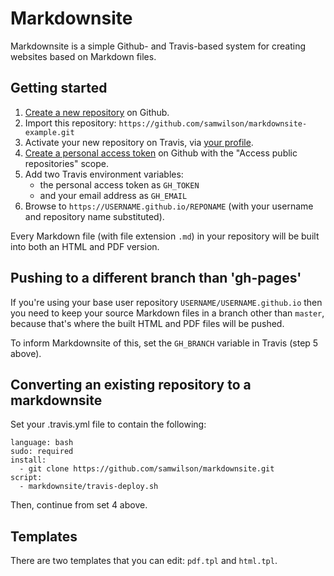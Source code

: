 Markdownsite
===========

Markdownsite is a simple Github- and Travis-based system
for creating websites based on Markdown files.

## Getting started

1. [Create a new repository](https://github.com/new) on Github.
2. Import this repository:
   `https://github.com/samwilson/markdownsite-example.git`
3. Activate your new repository on Travis,
   via [your profile](https://travis-ci.org/profile/).
4. [Create a personal access token](https://github.com/settings/tokens) on Github
   with the "Access public repositories" scope.
5. Add two Travis environment variables:
   - the personal access token as `GH_TOKEN`
   - and your email address as `GH_EMAIL`
6. Browse to `https://USERNAME.github.io/REPONAME` (with your username and repository name substituted).

Every Markdown file (with file extension `.md`) in your repository
will be built into both an HTML and PDF version.

## Pushing to a different branch than 'gh-pages'

If you're using your base user repository `USERNAME/USERNAME.github.io`
then you need to keep your source Markdown files in a branch other than
`master`, because that's where the built HTML and PDF files will be pushed.

To inform Markdownsite of this, set the `GH_BRANCH` variable in Travis (step 5 above).

## Converting an existing repository to a markdownsite

Set your .travis.yml file to contain the following:

	language: bash
	sudo: required
	install:
	  - git clone https://github.com/samwilson/markdownsite.git
	script:
	  - markdownsite/travis-deploy.sh

Then, continue from set 4 above.

## Templates

There are two templates that you can edit: `pdf.tpl` and `html.tpl`.
